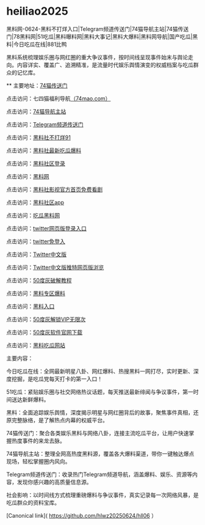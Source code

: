 # heiliao2025
黑料网-0624-黑料不打烊入口|Telegram频道传送门|74猫导航主站|74猫传送门|78黑料网|51吃瓜|黑料曝料网|黑料大事记|黑料大爆料|黑料网导航|国产吃瓜|黑料|今日吃瓜在线|881比鸭

黑料系统梳理娱乐圈与网红圈的重大争议事件，按时间线呈现事件始末与舆论走向。内容详实、覆盖广、追溯精准，是流量时代娱乐舆情演变的权威档案与吃瓜群众的记忆库。

** 主要地址：<a href="https://74mao.com/">74猫传送门</a>

点击访问：七四猫福利导航<a href="https://74mao.com/">（74mao.com）</a>

点击访问：<a href="https://74mao.com/">74猫导航主站</a>

点击访问：<a href="https://74mao.com/">Telegram频道传送门</a>

点击访问：<a href="https://hls-39.pages.dev/">黑料社不打烊91</a>

点击访问：<a href="https://hls-02.pages.dev/">黑料社最新吃瓜爆料</a>

点击访问：<a href="https://hls-11.pages.dev/">黑料社区登录</a>

点击访问：<a href="https://hls-50.pages.dev/">黑料网</a>

点击访问：<a href="https://hls-05.pages.dev/">黑料社影视官方首页免费看剧</a>

点击访问：<a href="https://hls-44.pages.dev/">黑料社区app</a>

点击访问：<a href="https://hls-51.pages.dev/">吃瓜黑料网</a>

点击访问：<a href="https://tt-38.pages.dev/">twitter网页版登录入口</a><br>

点击访问：<a href="https://tt-39.pages.dev/">twitter免登入</a><br>

点击访问：<a href="https://tt-40.pages.dev/">Twitter中文版</a><br>

点击访问：<a href="https://tt-41.pages.dev/">Twitter中文版推特网页版浏览</a><br>

点击访问：<a href="https://50dh-24.pages.dev/">50度灰破解教程</a>

点击访问：<a href="https://hls-40.pages.dev/">黑料专区爆料</a>

点击访问：<a href="https://hls-36.pages.dev/">黑料入口</a>

点击访问：<a href="https://50dh-23.pages.dev/">50度灰解锁VIP无限次</a>

点击访问：<a href="https://50dh-22.pages.dev/">50度灰软件官网下载</a>

点击访问：<a href="https://hls-48.pages.dev/">黑料吃瓜网站</a>

主要内容：

今日吃瓜在线：全网最新明星八卦、网红爆料、热搜黑料一网打尽，实时更新、深度挖掘，是吃瓜党每天打卡的第一入口！

51吃瓜：紧贴娱乐圈与社交网络热议话题，每天推送最新绯闻与争议事件，第一时间送达新鲜爆料。

黑料：全面追踪娱乐舆情，深度揭示明星与网红圈背后的故事，聚焦事件真相，还原完整脉络，是了解热点内幕的权威平台。

74猫传送门：聚合各类娱乐黑料与网络八卦，连接主流吃瓜平台，让用户快速掌握热度事件的来龙去脉。

74猫导航主站：整理全网高热度黑料源，覆盖各大爆料渠道，带你一键触达爆点现场，轻松掌握圈内风向。

Telegram频道传送门：收录热门Telegram频道导航，涵盖爆料、娱乐、资源等内容，发现你感兴趣的高质量信息源。

社会影响：以时间线方式梳理重磅爆料与争议事件，真实记录每一次网络风暴，是吃瓜群众的资料宝库。

[Canonical link]( https://github.com/hlwz20250624/hll06 ）
